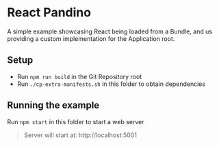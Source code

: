 # React Pandino

A simple example showcasing React being loaded from a Bundle, and us providing a custom
implementation for the Application root.

## Setup
- Run `npm run build` in the Git Repository root
- Run `./cp-extra-manifests.sh` in this folder to obtain dependencies

## Running the example
Run `npm start` in this folder to start a web server

> Server will start at: http://localhost:5001

